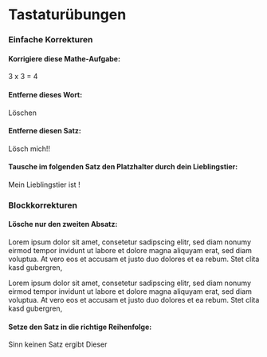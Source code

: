 # Tastaturübungen

### Einfache Korrekturen

#### Korrigiere diese Mathe-Aufgabe:
3 x 3 = 4

#### Entferne dieses Wort:
Löschen

#### Entferne diesen Satz:
Lösch mich!!

#### Tausche im folgenden Satz den Platzhalter durch dein Lieblingstier:
Mein Lieblingstier ist <Tier>!

### Blockkorrekturen

#### Lösche nur den zweiten Absatz:

Lorem ipsum dolor sit amet, consetetur sadipscing elitr, sed diam nonumy eirmod tempor invidunt ut labore et dolore magna aliquyam erat, sed diam voluptua. At vero eos et accusam et justo duo dolores et ea rebum. Stet clita kasd gubergren,

Lorem ipsum dolor sit amet, consetetur sadipscing elitr, sed diam nonumy eirmod tempor invidunt ut labore et dolore magna aliquyam erat, sed diam voluptua. At vero eos et accusam et justo duo dolores et ea rebum. Stet clita kasd gubergren,

#### Setze den Satz in die richtige Reihenfolge:

Sinn keinen Satz ergibt Dieser 



